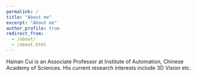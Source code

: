 ```yaml
---
permalink: /
title: "About me"
excerpt: "About me"
author_profile: true
redirect_from: 
  - /about/
  - /about.html
---
```


Hainan Cui is an Associate Professor at Institute of Automation, Chinese Academy of Sciences. His current research interests include 3D Vision etc.